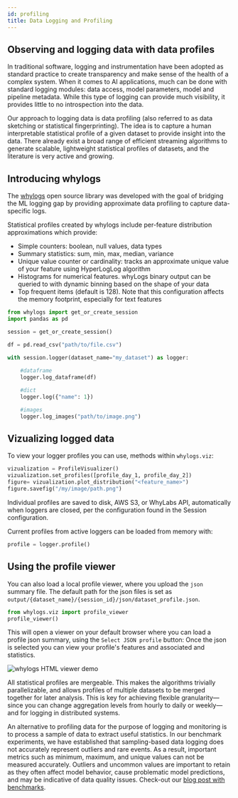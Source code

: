 ```yaml
---
id: profiling
title: Data Logging and Profiling
---
```


## Observing and logging data with data profiles

In traditional software, logging and instrumentation have been adopted as standard practice to create transparency and make sense of the health of a complex system. When it comes to AI applications, much can be done with standard logging modules: data access, model parameters, model and pipeline metadata. While this type of logging can provide much visibility, it provides little to no introspection into the data. 

Our approach to logging data is data profiling (also referred to as data sketching or statistical fingerprinting). The idea is to capture a human interpretable statistical profile of a given dataset to provide insight into the data. There already exist a broad range of efficient streaming algorithms to generate scalable, lightweight statistical profiles of datasets, and the literature is very active and growing. 

## Introducing whylogs

The [whylogs](https://github.com/whylabs/whylogs) open source library was developed with the goal of bridging the ML logging gap by providing approximate data profiling to capture data-specific logs. 

Statistical profiles created by whylogs include per-feature distribution approximations which provide:
- Simple counters: boolean, null values, data types
- Summary statistics: sum, min, max, median, variance
- Unique value counter or cardinality: tracks an approximate unique value of your feature using HyperLogLog algorithm
- Histograms for numerical features. whyLogs binary output can be queried to with dynamic binning based on the shape of your data
- Top frequent items (default is 128). Note that this configuration affects the memory footprint, especially for text features

```python
from whylogs import get_or_create_session
import pandas as pd

session = get_or_create_session()

df = pd.read_csv("path/to/file.csv")

with session.logger(dataset_name="my_dataset") as logger:
    
    #dataframe
    logger.log_dataframe(df)

    #dict
    logger.log({"name": 1})

    #images
    logger.log_images("path/to/image.png")
```

## Vizualizing logged data

To view your logger profiles you can use, methods within `whylogs.viz`: 

```python
vizualization = ProfileVisualizer()
vizualization.set_profiles([profile_day_1, profile_day_2])
figure= vizualization.plot_distribution("<feature_name>")
figure.savefig("/my/image/path.png")
```

Individual profiles are saved to disk, AWS S3, or WhyLabs API, automatically when loggers are closed, per the configuration found in the Session configuration.

Current profiles from active loggers can be loaded from memory with:

```python
profile = logger.profile()
```

## Using the profile viewer

You can also load a local profile viewer, where you upload the `json` summary file. The default path for the json files is set as `output/{dataset_name}/{session_id}/json/dataset_profile.json`.

```python
from whylogs.viz import profile_viewer
profile_viewer()
```

This will open a viewer on your default browser where you can load a profile json summary, using the `Select JSON profile` button:
Once the json is selected you can view your profile's features and 
associated and statistics.

![whylogs HTML viewer demo](https://whylabs-public.s3-us-west-2.amazonaws.com/assets/whylogs-viewer.gif)

All statistical profiles are mergeable. This makes the algorithms trivially parallelizable, and allows profiles of multiple datasets to be merged together for later analysis. This is key for achieving flexible granularity—since you can change aggregation levels from hourly to daily or weekly—and for logging in distributed systems.

An alternative to profiling data for the purpose of logging and monitoring is to process a sample of data to extract useful statistics. In our benchmark experiments, we have established that sampling-based data logging does not accurately represent outliers and rare events. As a result, important metrics such as minimum, maximum, and unique values can not be measured accurately. Outliers and uncommon values are important to retain as they often affect model behavior, cause problematic model predictions, and may be indicative of data quality issues. Check-out our [blog post with benchmarks](https://towardsdatascience.com/sampling-isnt-enough-profile-your-ml-data-instead-6a28fcfb2bd4). 






